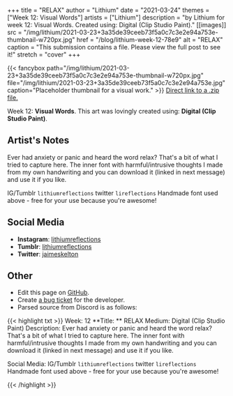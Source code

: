 +++
title =       "RELAX"
author =      "Lithium"
date =        "2021-03-24"
themes =      ["Week 12: Visual Words"]
artists =     ["Lithium"]
description = "by Lithium for week 12: Visual Words. Created using: Digital (Clip Studio Paint)."
[[images]]
      src = "/img/lithium/2021-03-23+3a35de39ceeb73f5a0c7c3e2e94a753e-thumbnail-w720px.jpg"
      href = "/blog/lithium-week-12-78e9"
      alt = "RELAX"
      caption = "This submission contains a file. Please view the full post to see it!"
      stretch = "cover"
+++


{{< fancybox path="/img/lithium/2021-03-23+3a35de39ceeb73f5a0c7c3e2e94a753e-thumbnail-w720px.jpg" file="/img/lithium/2021-03-23+3a35de39ceeb73f5a0c7c3e2e94a753e.jpg" caption="Placeholder thumbnail for a visual work." >}}
<a href="/img/lithium/2021-03-23+0779b2c02590c9267cf40308a1e15fd3.zip" target="_blank">Direct link to a .zip file.</a>

Week 12: **Visual Words**. This art was lovingly created using: **Digital (Clip Studio Paint)**.

## Artist's Notes

Ever had anxiety or panic and heard the word relax? That's a bit of what I tried to capture here. The inner font with harmful/intrusive thoughts I made from my own handwriting and you can download it (linked in next message) and use it if you like. 

IG/Tumblr `lithiumreflections` twitter `lireflections`
Handmade font used above - free for your use because you're awesome!

## Social Media

- **Instagram**: <a href='https://instagram.com/lithiumreflections' target='_blank'>lithiumreflections</a>
- **Tumblr**: <a href='https://lithiumreflections.tumblr.com' target='_blank'>lithiumreflections</a>
- **Twitter**: <a href='https://twitter.com/jaimeskelton' target='_blank'>jaimeskelton</a>

## Other

- Edit this page on [GitHub](https://github.com/teaminkling/web-refresh/edit/main/content/blog/lithium-week-12-78e9.md).
- Create [a bug ticket](https://github.com/teaminkling/web-refresh/issues/new?assignees=&labels=bug&template=problem-report.md&title=) for the developer.
- Parsed source from Discord is as follows:

{{< highlight txt >}}
Week: 12
**Title:  ** RELAX
Medium: Digital (Clip Studio Paint)
Description: Ever had anxiety or panic and heard the word relax? That's a bit of what I tried to capture here. The inner font with harmful/intrusive thoughts I made from my own handwriting and you can download it (linked in next message) and use it if you like. 

Social Media: IG/Tumblr `lithiumreflections` twitter `lireflections`
Handmade font used above - free for your use because you're awesome!

{{< /highlight >}}